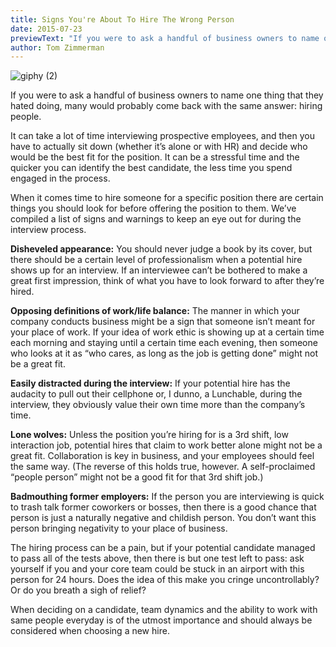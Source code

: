 ```yaml
---
title: Signs You're About To Hire The Wrong Person
date: 2015-07-23
previewText: "If you were to ask a handful of business owners to name one thing that they hated doing, many would probably come back with the same answer: hiring people."
author: Tom Zimmerman
---
```


![giphy (2)](giphy-2.webp)

If you were to ask a handful of business owners to name one thing that they hated doing, many would probably come back with the same answer: hiring people.

It can take a lot of time interviewing prospective employees, and then you have to actually sit down (whether it’s alone or with HR) and decide who would be the best fit for the position. It can be a stressful time and the quicker you can identify the best candidate, the less time you spend engaged in the process.

When it comes time to hire someone for a specific position there are certain things you should look for before offering the position to them. We’ve compiled a list of signs and warnings to keep an eye out for during the interview process.

**Disheveled appearance:** You should never judge a book by its cover, but there should be a certain level of professionalism when a potential hire shows up for an interview. If an interviewee can’t be bothered to make a great first impression, think of what you have to look forward to after they’re hired.

**Opposing definitions of work/life balance:** The manner in which your company conducts business might be a sign that someone isn’t meant for your place of work. If your idea of work ethic is showing up at a certain time each morning and staying until a certain time each evening, then someone who looks at it as “who cares, as long as the job is getting done” might not be a great fit.

**Easily distracted during the interview:** If your potential hire has the audacity to pull out their cellphone or, I dunno, a Lunchable, during the interview, they obviously value their own time more than the company’s time.

**Lone wolves:** Unless the position you’re hiring for is a 3rd shift, low interaction job, potential hires that claim to work better alone might not be a great fit. Collaboration is key in business, and your employees should feel the same way. (The reverse of this holds true, however. A self-proclaimed “people person” might not be a good fit for that 3rd shift job.)

**Badmouthing former employers:** If the person you are interviewing is quick to trash talk former coworkers or bosses, then there is a good chance that person is just a naturally negative and childish person. You don’t want this person bringing negativity to your place of business.

The hiring process can be a pain, but if your potential candidate managed to pass all of the tests above, then there is but one test left to pass: ask yourself if you and your core team could be stuck in an airport with this person for 24 hours. Does the idea of this make you cringe uncontrollably? Or do you breath a sigh of relief?

When deciding on a candidate, team dynamics and the ability to work with same people everyday is of the utmost importance and should always be considered when choosing a new hire.